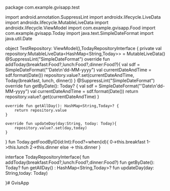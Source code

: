package com.example.gvisapp.test

import android.annotation.SuppressLint
import androidx.lifecycle.LiveData
import androidx.lifecycle.MutableLiveData
import androidx.lifecycle.ViewModel
import com.example.gvisapp.Food
import com.example.gvisapp.Today
import java.text.SimpleDateFormat
import java.util.Date

object TestRepository: ViewModel(),TodayRepositoryInterface {
    private val repository:MutableLiveData<HashMap<String,Today>> = MutableLiveData()
    @SuppressLint("SimpleDateFormat")
    override fun addToday(breakfast:Food?,lunch:Food?,dinner:Food?){
        val sdf = SimpleDateFormat("'Date\n'dd-MM-yyyy")
        val currentDateAndTime = sdf.format(Date())
        repository.value?.set(currentDateAndTime, Today(breakfast, lunch, dinner))
    }
    @SuppressLint("SimpleDateFormat")
    override fun getByDate(): Today? {
        val sdf = SimpleDateFormat("'Date\n'dd-MM-yyyy")
        val currentDateAndTime = sdf.format(Date())
        return repository.value?.get(currentDateAndTime)
    }

    override fun getAllDay(): HashMap<String,Today>? {
        return repository.value
    }

    override fun updateDay(day:String, today: Today){
        repository.value?.set(day,today)
    }
}
fun Today.getFoodByID(id:Int):Food?=when(id){
    0->this.breakfast
    1->this.lunch
    2->this.dinner
    else -> this.dinner
}

interface TodayRepositoryInterface{
    fun addToday(breakfast:Food?,lunch:Food?,dinner:Food?)
    fun getByDate(): Today?
    fun getAllDay() : HashMap<String,Today>?
    fun updateDay(day: String,today: Today)

}# GvisApp
